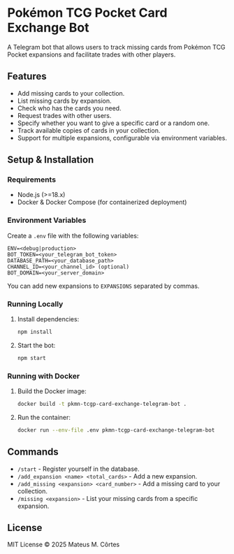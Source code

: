 # Pokémon TCG Pocket Card Exchange Bot

A Telegram bot that allows users to track missing cards from Pokémon TCG Pocket expansions and facilitate trades with other players.

## Features
- Add missing cards to your collection.
- List missing cards by expansion.
- Check who has the cards you need.
- Request trades with other users.
- Specify whether you want to give a specific card or a random one.
- Track available copies of cards in your collection.
- Support for multiple expansions, configurable via environment variables.

## Setup & Installation

### Requirements
- Node.js (>=18.x)
- Docker & Docker Compose (for containerized deployment)

### Environment Variables
Create a `.env` file with the following variables:
```
ENV=<debug|production>
BOT_TOKEN=<your_telegram_bot_token>
DATABASE_PATH=<your_database_path>
CHANNEL_ID=<your_channel_id> (optional)
BOT_DOMAIN=<your_server_domain>
```
You can add new expansions to `EXPANSIONS` separated by commas.

### Running Locally
1. Install dependencies:
   ```sh
   npm install
   ```
2. Start the bot:
   ```sh
   npm start
   ```

### Running with Docker
1. Build the Docker image:
   ```sh
   docker build -t pkmn-tcgp-card-exchange-telegram-bot .
   ```
2. Run the container:
   ```sh
   docker run --env-file .env pkmn-tcgp-card-exchange-telegram-bot
   ```

## Commands
- `/start` - Register yourself in the database.
- `/add_expansion <name> <total_cards>` - Add a new expansion.
- `/add_missing <expansion> <card_number>` - Add a missing card to your collection.
- `/missing <expansion>` - List your missing cards from a specific expansion.

## License
MIT License © 2025 Mateus M. Côrtes


